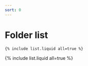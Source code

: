 ```yaml
---
sort: 0
---
```


# Folder list

```
{% include list.liquid all=true %}
```

{% include list.liquid all=true %}

